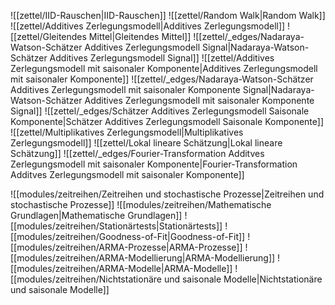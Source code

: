 ![[zettel/IID-Rauschen|IID-Rauschen]]
![[zettel/Random Walk|Random Walk]]
![[zettel/Additives Zerlegungsmodell|Additives Zerlegungsmodell]]
![[zettel/Gleitendes Mittel|Gleitendes Mittel]]
![[zettel/_edges/Nadaraya-Watson-Schätzer Additives Zerlegungsmodell Signal|Nadaraya-Watson-Schätzer Additives Zerlegungsmodell Signal]]
![[zettel/Additives Zerlegungsmodell mit saisonaler Komponente|Additives Zerlegungsmodell mit saisonaler Komponente]]
![[zettel/_edges/Nadaraya-Watson-Schätzer Additives Zerlegungsmodell mit saisonaler Komponente Signal|Nadaraya-Watson-Schätzer Additives Zerlegungsmodell mit saisonaler Komponente Signal]]
![[zettel/_edges/Schätzer Additives Zerlegungsmodell Saisonale Komponente|Schätzer Additives Zerlegungsmodell Saisonale Komponente]]
![[zettel/Multiplikatives Zerlegungsmodell|Multiplikatives Zerlegungsmodell]]
![[zettel/Lokal lineare Schätzung|Lokal lineare Schätzung]]
![[zettel/_edges/Fourier-Transformation Additves Zerlegungsmodell mit saisonaler Komponente|Fourier-Transformation Additves Zerlegungsmodell mit saisonaler Komponente]]

![[modules/zeitreihen/Zeitreihen und stochastische Prozesse|Zeitreihen und stochastische Prozesse]]
![[modules/zeitreihen/Mathematische Grundlagen|Mathematische Grundlagen]]
![[modules/zeitreihen/Stationärtests|Stationärtests]]
![[modules/zeitreihen/Goodness-of-Fit|Goodness-of-Fit]]
![[modules/zeitreihen/ARMA-Prozesse|ARMA-Prozesse]]
![[modules/zeitreihen/ARMA-Modellierung|ARMA-Modellierung]]
![[modules/zeitreihen/ARMA-Modelle|ARMA-Modelle]]
![[modules/zeitreihen/Nichtstationäre und saisonale Modelle|Nichtstationäre und saisonale Modelle]]